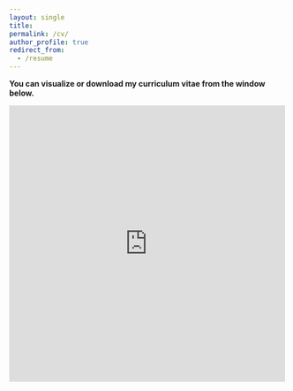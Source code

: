 ```yaml
---
layout: single
title: 
permalink: /cv/
author_profile: true
redirect_from:
  - /resume
---
```

**You can visualize or download my curriculum vitae from the window below.**

<embed src="https://KensleyBlaise.github.io/assets/files/CV of Kensley Blaise.pdf" width="500" height="500" type='application/pdf'>



